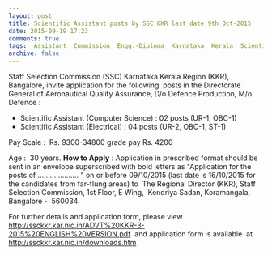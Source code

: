 ```yaml
---
layout: post
title: Scientific Assistant posts by SSC KKR last date 9th Oct-2015   
date: 2015-09-19 17:23
comments: true
tags:  Assistant  Commission  Engg.-Diploma  Karnataka  Kerala  Scientific  SSC 
archive: false
---
```

Staff Selection Commission (SSC) Karnataka Kerala Region (KKR), Bangalore, invite application for the following  posts in the Directorate General of Aeronautical Quality Assurance, D/o Defence Production, M/o Defence :

- Scientific Assistant (Computer Science) : 02 posts (UR-1, OBC-1) 
- Scientific Assistant (Electrical) : 04 posts (UR-2, OBC-1, ST-1)  

Pay Scale :  Rs. 9300-34800 grade pay Rs. 4200

Age :  30 years.
**How to Apply** : Application in prescribed format should be sent in an envelope superscribed with bold letters as "Application for the posts of .................... " on or before 09/10/2015 (last date is 16/10/2015 for the candidates from far-flung areas) to  The Regional Director (KKR), Staff Selection Commission, 1st Floor, E Wing,  Kendriya Sadan, Koramangala, Bangalore -  560034. 

For further details and application form, please view <http://ssckkr.kar.nic.in/ADVT%20KKR-3-2015%20ENGLISH%20VERSION.pdf>  and application form is available  at  <http://ssckkr.kar.nic.in/downloads.htm> 
